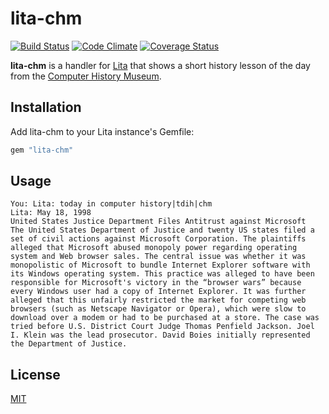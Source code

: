 # lita-chm

[![Build Status](https://travis-ci.org/carlosparamio/lita-chm.png?branch=master)](https://travis-ci.org/carlosparamio/lita-chm)
[![Code Climate](https://codeclimate.com/github/carlosparamio/lita-chm.png)](https://codeclimate.com/github/carlosparamio/lita-chm)
[![Coverage Status](https://coveralls.io/repos/carlosparamio/lita-chm/badge.png)](https://coveralls.io/r/carlosparamio/lita-chm)

**lita-chm** is a handler for [Lita](http://lita.io/) that shows a short history lesson of the day from the [Computer History Museum](http://www.computerhistory.org/).

## Installation

Add lita-chm to your Lita instance's Gemfile:

``` ruby
gem "lita-chm"
```

## Usage

```
You: Lita: today in computer history|tdih|chm
Lita: May 18, 1998
United States Justice Department Files Antitrust against Microsoft
The United States Department of Justice and twenty US states filed a set of civil actions against Microsoft Corporation. The plaintiffs alleged that Microsoft abused monopoly power regarding operating system and Web browser sales. The central issue was whether it was monopolistic of Microsoft to bundle Internet Explorer software with its Windows operating system. This practice was alleged to have been responsible for Microsoft's victory in the “browser wars” because every Windows user had a copy of Internet Explorer. It was further alleged that this unfairly restricted the market for competing web browsers (such as Netscape Navigator or Opera), which were slow to download over a modem or had to be purchased at a store. The case was tried before U.S. District Court Judge Thomas Penfield Jackson. Joel I. Klein was the lead prosecutor. David Boies initially represented the Department of Justice.
```

## License

[MIT](http://opensource.org/licenses/MIT)
